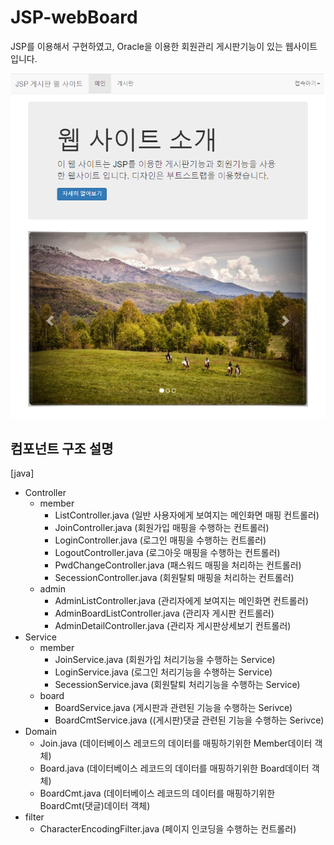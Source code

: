 JSP-webBoard
============

JSP를 이용해서 구현하였고, Oracle을 이용한 회원관리 게시판기능이 있는 웹사이트입니다.

![Alt text](/JSPpro/WebContent/images/JSP-webBoard사진.png)

컴포넌트 구조 설명
----------
[java]
* Controller
  * member
    * ListController.java (일반 사용자에게 보여지는 메인화면 매핑 컨트롤러)
    * JoinController.java (회원가입 매핑을 수행하는 컨트롤러)
    * LoginController.java (로그인 매핑을 수행하는 컨트롤러)
    * LogoutController.java (로그아웃 매핑을 수행하는 컨트롤러)
    * PwdChangeController.java (패스워드 매핑을 처리하는 컨트롤러)
    * SecessionController.java (회원탈퇴 매핑을 처리하는 컨트롤러)
  * admin
    * AdminListController.java (관리자에게 보여지는 메인화면 컨트롤러)
    * AdminBoardListController.java (관리자 게시판 컨트롤러)
    * AdminDetailController.java (관리자 게시판상세보기 컨트롤러)
* Service
  * member
    * JoinService.java (회원가입 처리기능을 수행하는 Service)
    * LoginService.java (로그인 처리기능을 수행하는 Service)
    * SecessionService.java (회원탈퇴 처리기능을 수행하는 Service)
  * board
    * BoardService.java (게시판과 관련된 기능을 수행하는 Serivce)
    * BoardCmtService.java ((게시판)댓글 관련된 기능을 수행하는 Serivce)
* Domain
    * Join.java (데이터베이스 레코드의 데이터를 매핑하기위한 Member데이터 객체)
    * Board.java (데이터베이스 레코드의 데이터를 매핑하기위한 Board데이터 객체)
    * BoardCmt.java (데이터베이스 레코드의 데이터를 매핑하기위한 BoardCmt(댓글)데이터 객체)
* filter
    * CharacterEncodingFilter.java (페이지 인코딩을 수행하는 컨트롤러)

